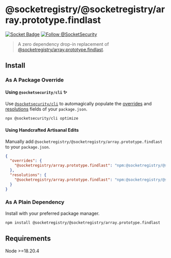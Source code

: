 # @socketregistry/@socketregistry/array.prototype.findlast

[![Socket Badge](https://socket.dev/api/badge/npm/package/@socketregistry/@socketregistry/array.prototype.findlast)](https://socket.dev/npm/package/@socketregistry/@socketregistry/array.prototype.findlast)
[![Follow @SocketSecurity](https://img.shields.io/twitter/follow/SocketSecurity?style=social)](https://twitter.com/SocketSecurity)

> A zero dependency drop-in replacement of
> [@socketregistry/array.prototype.findlast](https://www.npmjs.com/package/@socketregistry/array.prototype.findlast).

## Install

### As A Package Override

#### Using `@socketsecurity/cli` :sparkles:

Use [`@socketsecurity/cli`](https://www.npmjs.com/package/@socketsecurity/cli)
to automagically populate the
[overrides](https://docs.npmjs.com/cli/v9/configuring-npm/package-json#overrides)
and [resolutions](https://yarnpkg.com/configuration/manifest#resolutions) fields
of your `package.json`.

```sh
npx @socketsecurity/cli optimize
```

#### Using Handcrafted Artisanal Edits

Manually add `@socketregistry/@socketregistry/array.prototype.findlast` to your
`package.json`.

```json
{
  "overrides": {
    "@socketregistry/array.prototype.findlast": "npm:@socketregistry/@socketregistry/array.prototype.findlast@^1"
  },
  "resolutions": {
    "@socketregistry/array.prototype.findlast": "npm:@socketregistry/@socketregistry/array.prototype.findlast@^1"
  }
}
```

### As A Plain Dependency

Install with your preferred package manager.

```sh
npm install @socketregistry/@socketregistry/array.prototype.findlast
```

## Requirements

Node &gt;=18.20.4
